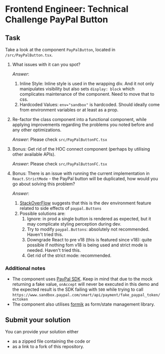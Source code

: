 # Frontend Engineer: Technical Challenge PayPal Button

## Task

Take a look at the component `PayPalButton`, located in `/src/PayPalButton.tsx`.

1. What issues with it can you spot?

   _Answer_:

   1. Inline Style: Inline style is used in the wrapping div. And it not only manipulates visibility but also sets `display: block` which complicates maintenance of the component. Need to move that to css.
   2. Hardcoded Values: `env="sandbox"` is hardcoded. Should ideally come from environment variables or at least as a prop.

2. Re-factor the class component into a functional component, while applying improvements regarding the problems you noted before and any other optimizations.

   _Answer_: Please check `src/PayPalButtonFC.tsx`

3. Bonus: Get rid of the HOC connect component (perhaps by utilising other available APIs).

   _Answer_: Please check `src/PayPalButtonFC.tsx`

4. Bonus: There is an issue with running the current implementation in `React.StrictMode` - the PayPal button will be duplicated, how would you go about solving this problem?

   _Answer_:

   1. [StackOverFlow](https://stackoverflow.com/questions/72922779/how-to-fix-duplicated-paypal-button-in-react-strict-mode) suggests that this is the dev environment feature related to side effects of `paypal.Buttons`
   2. Possible solutions are:
      1. Ignore: in prod a single button is rendered as expected, but it may complicate styling perception during dev.
      2. Try to modify `paypal.Buttons`: absolutely not recommended. Haven't tried this.
      3. Downgrade React to pre v18 (this is featured since v18): quite possible if nothing fom v18 is being used and strict mode is needed. Haven't tried this.
      4. Get rid of the strict mode: recommended.

### Additional notes

- The component uses [PayPal SDK](https://developer.paypal.com/docs/business/javascript-sdk/javascript-sdk-reference/). Keep in mind that due to the mock returning a fake value, `onAccept` will never be executed in this demo and the expected result is the SDK failing with `500` while trying to call `https://www.sandbox.paypal.com/smart/api/payment/fake_paypal_token/ectoken`
- The component also utilises [formik](https://formik.org/) as form/state management library.

## Submit your solution

You can provide your solution either

- as a zipped file containing the code or
- as a link to a fork of this repository.
